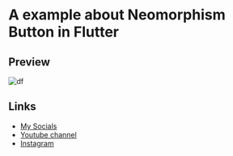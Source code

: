 # A example about Neomorphism Button in Flutter
## Preview
![df](https://user-images.githubusercontent.com/91388754/154797135-456a99c5-1889-4a98-b590-5bf4211009ee.gif)
## Links
* [My Socials](https://znap.link/CodeWithFlexz)
* [Youtube channel](https://www.youtube.com/channel/UCLVrYXt3SL9rT-IcDmgU9Wg)
* [Instagram](https://instagram.com/codewithflexz)

